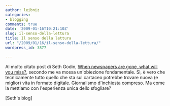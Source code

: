 ```yaml
---
author: leibniz
categories:
- blogging
comments: true
date: '2009-01-16T10:21:10Z'
slug: il-senso-della-lettura
title: Il senso della lettura
url: "/2009/01/16/il-senso-della-lettura/"
wordpress_id: 3877

---
```

Al molto citato post di Seth Godin, [When newspapers are gone, what will you miss?](http://sethgodin.typepad.com/seths_blog/2009/01/when-newspapers.html), secondo me va mossa un'obiezione fondamentale. Sì, è vero che tecnicamente tutto quello che sta sul cartaceo potrebbe trovare nuova (e miglior) vita in formato digitale. Giornalismo d'inchiesta compreso. Ma come la mettiamo con l'esperienza unica dello sfogliare?

[Seth's blog]
